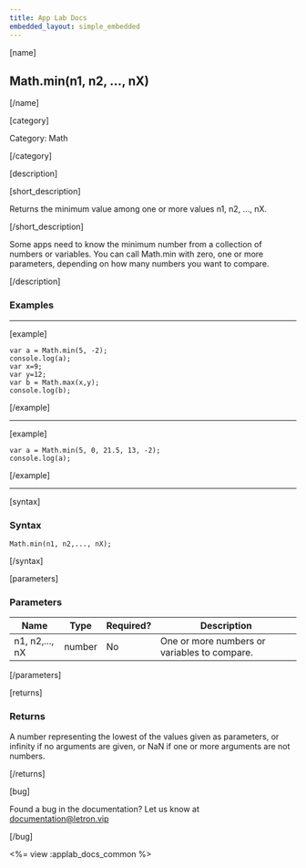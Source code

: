 ```yaml
---
title: App Lab Docs
embedded_layout: simple_embedded
---
```


[name]

## Math.min(n1, n2, ..., nX)

[/name]

[category]

Category: Math

[/category]

[description]

[short_description]

Returns the minimum value among one or more values n1, n2, ..., nX.

[/short_description]

Some apps need to know the minimum number from a collection of numbers or variables. You can call Math.min with zero, one or more parameters, depending on how many numbers you want to compare.

[/description]

### Examples
____________________________________________________

[example]


```
var a = Math.min(5, -2);
console.log(a);
var x=9;
var y=12;
var b = Math.max(x,y);
console.log(b);
```

[/example]

____________________________________________________

[example]

```
var a = Math.min(5, 0, 21.5, 13, -2);
console.log(a);
```

[/example]

____________________________________________________

[syntax]

### Syntax

```
Math.min(n1, n2,..., nX);
```

[/syntax]

[parameters]

### Parameters

| Name  | Type | Required? | Description |
|-----------------|------|-----------|-------------|
| n1, n2,..., nX | number | No | One or more numbers or variables to compare. |

[/parameters]

[returns]

### Returns
A number representing the lowest of the values given as parameters, or infinity if no arguments are given, or NaN if one or more arguments are not numbers.

[/returns]

[bug]

Found a bug in the documentation? Let us know at documentation@letron.vip

[/bug]

<%= view :applab_docs_common %>

